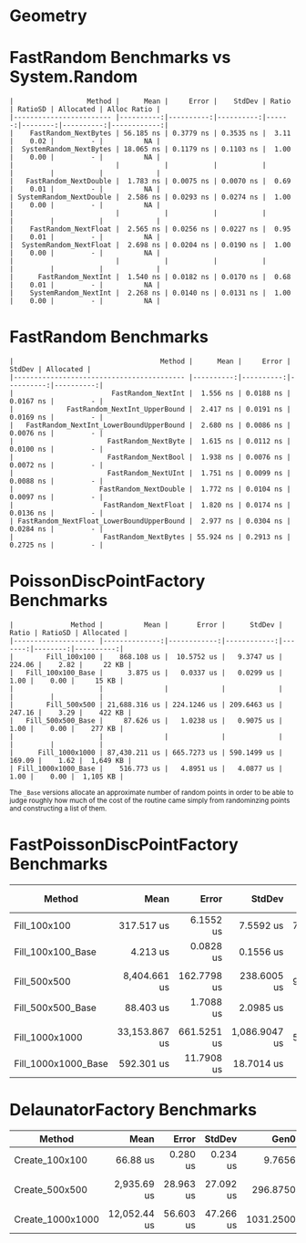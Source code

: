 # Geometry

# FastRandom Benchmarks vs System.Random
```
|                  Method |      Mean |     Error |    StdDev | Ratio | RatioSD | Allocated | Alloc Ratio |
|------------------------ |----------:|----------:|----------:|------:|--------:|----------:|------------:|
|    FastRandom_NextBytes | 56.185 ns | 0.3779 ns | 0.3535 ns |  3.11 |    0.02 |         - |          NA |
|  SystemRandom_NextBytes | 18.065 ns | 0.1179 ns | 0.1103 ns |  1.00 |    0.00 |         - |          NA |
|                         |           |           |           |       |         |           |             |
|   FastRandom_NextDouble |  1.783 ns | 0.0075 ns | 0.0070 ns |  0.69 |    0.01 |         - |          NA |
| SystemRandom_NextDouble |  2.586 ns | 0.0293 ns | 0.0274 ns |  1.00 |    0.00 |         - |          NA |
|                         |           |           |           |       |         |           |             |
|    FastRandom_NextFloat |  2.565 ns | 0.0256 ns | 0.0227 ns |  0.95 |    0.01 |         - |          NA |
|  SystemRandom_NextFloat |  2.698 ns | 0.0204 ns | 0.0190 ns |  1.00 |    0.00 |         - |          NA |
|                         |           |           |           |       |         |           |             |
|      FastRandom_NextInt |  1.540 ns | 0.0182 ns | 0.0170 ns |  0.68 |    0.01 |         - |          NA |
|    SystemRandom_NextInt |  2.268 ns | 0.0140 ns | 0.0131 ns |  1.00 |    0.00 |         - |          NA |
```

# FastRandom Benchmarks
```
|                                    Method |      Mean |     Error |    StdDev | Allocated |
|------------------------------------------ |----------:|----------:|----------:|----------:|
|                        FastRandom_NextInt |  1.556 ns | 0.0188 ns | 0.0167 ns |         - |
|             FastRandom_NextInt_UpperBound |  2.417 ns | 0.0191 ns | 0.0169 ns |         - |
|   FastRandom_NextInt_LowerBoundUpperBound |  2.680 ns | 0.0086 ns | 0.0076 ns |         - |
|                       FastRandom_NextByte |  1.615 ns | 0.0112 ns | 0.0100 ns |         - |
|                       FastRandom_NextBool |  1.938 ns | 0.0076 ns | 0.0072 ns |         - |
|                       FastRandom_NextUInt |  1.751 ns | 0.0099 ns | 0.0088 ns |         - |
|                     FastRandom_NextDouble |  1.772 ns | 0.0104 ns | 0.0097 ns |         - |
|                      FastRandom_NextFloat |  1.820 ns | 0.0174 ns | 0.0136 ns |         - |
| FastRandom_NextFloat_LowerBoundUpperBound |  2.977 ns | 0.0304 ns | 0.0284 ns |         - |
|                      FastRandom_NextBytes | 55.924 ns | 0.2913 ns | 0.2725 ns |         - |
```

# PoissonDiscPointFactory Benchmarks
```
|              Method |          Mean |       Error |      StdDev |  Ratio | RatioSD | Allocated |
|-------------------- |--------------:|------------:|------------:|-------:|--------:|----------:|
|        Fill_100x100 |    868.108 us |  10.5752 us |   9.3747 us | 224.06 |    2.82 |     22 KB |
|   Fill_100x100_Base |      3.875 us |   0.0337 us |   0.0299 us |   1.00 |    0.00 |     15 KB |
|                     |               |             |             |        |         |           |
|        Fill_500x500 | 21,688.316 us | 224.1246 us | 209.6463 us | 247.16 |    3.29 |    422 KB |
|   Fill_500x500_Base |     87.626 us |   1.0238 us |   0.9075 us |   1.00 |    0.00 |    277 KB |
|                     |               |             |             |        |         |           |
|      Fill_1000x1000 | 87,430.211 us | 665.7273 us | 590.1499 us | 169.09 |    1.62 |  1,649 KB |
| Fill_1000x1000_Base |    516.773 us |   4.8951 us |   4.0877 us |   1.00 |    0.00 |  1,105 KB |
```
<sub>The `_Base` versions allocate an approximate number of random points in order to be able to judge roughly
how much of the cost of the routine came simply from randominzing points and constructing a list of them.<sub>

# FastPoissonDiscPointFactory Benchmarks
|              Method |          Mean |       Error |        StdDev | Ratio | RatioSD |  Allocated | Alloc Ratio |
|-------------------- |--------------:|------------:|--------------:|------:|--------:|-----------:|------------:|
|        Fill_100x100 |    317.517 us |   6.1552 us |     7.5592 us | 75.21 |    3.25 |   24.07 KB |        1.66 |
|   Fill_100x100_Base |      4.213 us |   0.0828 us |     0.1556 us |  1.00 |    0.00 |   14.54 KB |        1.00 |
|                     |               |             |               |       |         |            |             |
|        Fill_500x500 |  8,404.661 us | 162.7798 us |   238.6005 us | 95.17 |    3.95 |  473.44 KB |        1.71 |
|   Fill_500x500_Base |     88.403 us |   1.7088 us |     2.0985 us |  1.00 |    0.00 |  277.13 KB |        1.00 |
|                     |               |             |               |       |         |            |             |
|      Fill_1000x1000 | 33,153.867 us | 661.5251 us | 1,086.9047 us | 56.04 |    2.41 | 1852.21 KB |        1.68 |
| Fill_1000x1000_Base |    592.301 us |  11.7908 us |    18.7014 us |  1.00 |    0.00 | 1105.36 KB |        1.00 |


# DelaunatorFactory Benchmarks
|           Method |         Mean |     Error |    StdDev |      Gen0 |      Gen1 |      Gen2 |  Allocated |
|----------------- |-------------:|----------:|----------:|----------:|----------:|----------:|-----------:|
|   Create_100x100 |     66.88 us |  0.280 us |  0.234 us |    9.7656 |    0.4883 |         - |   59.85 KB |
|                  |              |           |           |           |           |           |            |
|   Create_500x500 |  2,935.69 us | 28.963 us | 27.092 us |  296.8750 |  296.8750 |  296.8750 | 1344.21 KB |
|                  |              |           |           |           |           |           |            |
| Create_1000x1000 | 12,052.44 us | 56.603 us | 47.266 us | 1031.2500 | 1000.0000 | 1000.0000 | 5462.55 KB |
